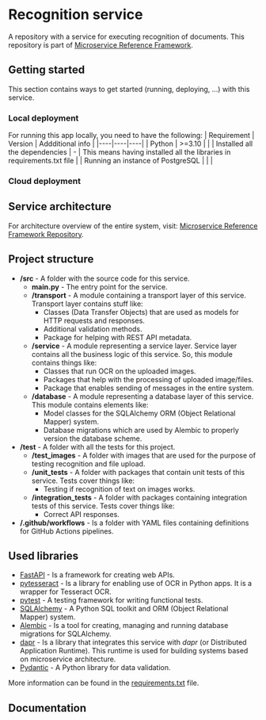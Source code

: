 # Recognition service
A repository with a service for executing recognition of documents. This repository is part of [Microservice Reference Framework](https://github.com/MichalMoudry/microservice-reference-framework "Link to Microservice Reference Framework repository").

## Getting started
This section contains ways to get started (running, deploying, ...) with this service.
### Local deployment
For running this app locally, you need to have the following:
| Requirement | Version | Addditional info |
|----|----|----|
| Python | >=3.10 | |
| Installed all the dependencies | - | This means having installed all the libraries in requirements.txt file |
| Running an instance of PostgreSQL | | |

### Cloud deployment

## Service architecture

For architecture overview of the entire system, visit: [Microservice Reference Framework Repository](https://github.com/MichalMoudry/microservice-reference-framework "Link to Microservice Reference Framework repository").

## Project structure
- **/src** - A folder with the source code for this service.
    - **main.py** - The entry point for the service.
    - **/transport** - A module containing a transport layer of this service. Transport layer contains stuff like:
        - Classes (Data Transfer Objects) that are used as models for HTTP requests and responses.
        - Additional validation methods.
        - Package for helping with REST API metadata.
    - **/service** - A module representing a service layer. Service layer contains all the business logic of this service. So, this module contains things like:
        - Classes that run OCR on the uploaded images.
        - Packages that help with the processing of uploaded image/files.
        - Package that enables sending of messages in the entire system.
    - **/database** - A module representing a database layer of this service. This module contains elements like:
        - Model classes for the SQLAlchemy ORM (Object Relational Mapper) system.
        - Database migrations which are used by Alembic to properly version the database scheme.
- **/test** - A folder with all the tests for this project.
    - **/test_images** - A folder with images that are used for the purpose of testing recognition and file upload.
    - **/unit_tests** - A folder with packages that contain unit tests of this service. Tests cover things like:
        - Testing if recognition of text on images works.
    - **/integration_tests** - A folder with packages containing integration tests of this service. Tests cover things like:
        - Correct API responses.
- **/.github/workflows** - Is a folder with YAML files containing definitions for GitHub Actions pipelines.

## Used libraries
- [FastAPI](https://github.com/tiangolo/fastapi "Link to the FastAPI GitHub repository") - Is a framework for creating web APIs.
- [pytesseract](https://github.com/madmaze/pytesseract "Link to the pytesseract GitHub repository") - Is a library for enabling use of OCR in Python apps. It is a wrapper for Tesseract OCR.
- [pytest](https://github.com/pytest-dev/pytest/ "Link to the pytest GitHub repository") - A testing framework for writing functional tests.
- [SQLAlchemy](https://github.com/sqlalchemy/sqlalchemy "Link to the SQLAlchemy GitHub repository") - A Python SQL toolkit and ORM (Object Relational Mapper) system.
- [Alembic](https://github.com/sqlalchemy/alembic "Link to the Alembic GitHub repository") - Is a tool for creating, managing and running database migrations for SQLAlchemy.
- [dapr](https://github.com/dapr/dapr "Link to the dapr GitHub repository") - Is a library that integrates this service with _dapr_ (or Distributed Application Runtime). This runtime is used for building systems based on microservice architecture.
- [Pydantic](https://github.com/pydantic/pydantic "A link to Pydantic GitHub repository") - A Python library for data validation.

More information can be found in the [requirements.txt](./requirements.txt "Link to requirements.txt file") file.

## Documentation

